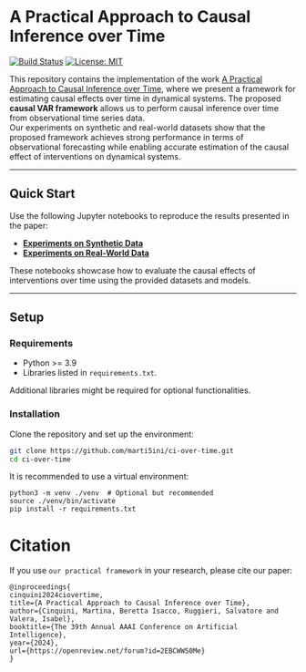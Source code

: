 # A Practical Approach to Causal Inference over Time

[![Build Status](https://img.shields.io/badge/Build-Passing-brightgreen)](https://github.com/marti5ini/ci-over-time/actions) [![License: MIT](https://img.shields.io/badge/License-MIT-blue.svg)](https://opensource.org/licenses/MIT)

This repository contains the implementation of the work [A Practical Approach to Causal Inference over Time](https://openreview.net/pdf?id=2EBCWWS0Me), where we present a framework for estimating causal effects over time in dynamical systems. The proposed **causal VAR framework** allows us to perform causal inference over time from observational time series data.  
Our experiments on synthetic and real-world datasets show that the proposed framework achieves strong performance in terms of observational forecasting while enabling accurate estimation of the causal effect of interventions on dynamical systems. 

---

## Quick Start

Use the following Jupyter notebooks to reproduce the results presented in the paper:

- **[Experiments on Synthetic Data](notebooks/synthetic_experiments.ipynb)**  
- **[Experiments on Real-World Data](notebooks/real_world_experiments.ipynb)**  

These notebooks showcase how to evaluate the causal effects of interventions over time using the provided datasets and models.

---

## Setup

### Requirements

- Python >= 3.9
- Libraries listed in `requirements.txt`.

Additional libraries might be required for optional functionalities.

### Installation

Clone the repository and set up the environment:

```bash
git clone https://github.com/marti5ini/ci-over-time.git
cd ci-over-time
```
It is recommended to use a virtual environment:

```
python3 -m venv ./venv  # Optional but recommended
source ./venv/bin/activate
pip install -r requirements.txt
```

# Citation

If you use `our practical framework` in your research, please cite our paper:

```
@inproceedings{
cinquini2024ciovertime,
title={A Practical Approach to Causal Inference over Time},
author={Cinquini, Martina, Beretta Isacco, Ruggieri, Salvatore and Valera, Isabel},
booktitle={The 39th Annual AAAI Conference on Artificial Intelligence},
year={2024},
url={https://openreview.net/forum?id=2EBCWWS0Me}
}

